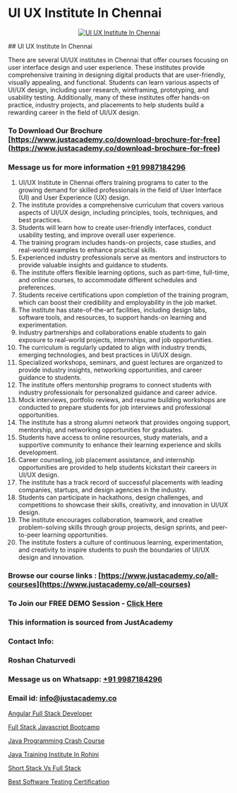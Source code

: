 # UI UX Institute In Chennai

<p align="center">
  <a href="https://justacademy.co/all-courses">
    <img src="https://ibb.co/CngWr2j" alt="UI UX Institute In Chennai">
  </a>
</p>
## UI UX Institute In Chennai

There are several UI/UX institutes in Chennai that offer courses focusing on user interface design and user experience. These institutes provide comprehensive training in designing digital products that are user-friendly, visually appealing, and functional. Students can learn various aspects of UI/UX design, including user research, wireframing, prototyping, and usability testing. Additionally, many of these institutes offer hands-on practice, industry projects, and placements to help students build a rewarding career in the field of UI/UX design.
### To Download Our Brochure [https://www.justacademy.co/download-brochure-for-free](https://www.justacademy.co/download-brochure-for-free)
### Message us for more information [+91 9987184296](https://api.whatsapp.com/send?phone=919987184296)
1) UI/UX Institute in Chennai offers training programs to cater to the growing demand for skilled professionals in the field of User Interface (UI) and User Experience (UX) design.
2) The institute provides a comprehensive curriculum that covers various aspects of UI/UX design, including principles, tools, techniques, and best practices.
3) Students will learn how to create user-friendly interfaces, conduct usability testing, and improve overall user experience.
4) The training program includes hands-on projects, case studies, and real-world examples to enhance practical skills.
5) Experienced industry professionals serve as mentors and instructors to provide valuable insights and guidance to students.
6) The institute offers flexible learning options, such as part-time, full-time, and online courses, to accommodate different schedules and preferences.
7) Students receive certifications upon completion of the training program, which can boost their credibility and employability in the job market.
8) The institute has state-of-the-art facilities, including design labs, software tools, and resources, to support hands-on learning and experimentation.
9) Industry partnerships and collaborations enable students to gain exposure to real-world projects, internships, and job opportunities.
10) The curriculum is regularly updated to align with industry trends, emerging technologies, and best practices in UI/UX design.
11) Specialized workshops, seminars, and guest lectures are organized to provide industry insights, networking opportunities, and career guidance to students.
12) The institute offers mentorship programs to connect students with industry professionals for personalized guidance and career advice.
13) Mock interviews, portfolio reviews, and resume building workshops are conducted to prepare students for job interviews and professional opportunities.
14) The institute has a strong alumni network that provides ongoing support, mentorship, and networking opportunities for graduates.
15) Students have access to online resources, study materials, and a supportive community to enhance their learning experience and skills development.
16) Career counseling, job placement assistance, and internship opportunities are provided to help students kickstart their careers in UI/UX design.
17) The institute has a track record of successful placements with leading companies, startups, and design agencies in the industry.
18) Students can participate in hackathons, design challenges, and competitions to showcase their skills, creativity, and innovation in UI/UX design.
19) The institute encourages collaboration, teamwork, and creative problem-solving skills through group projects, design sprints, and peer-to-peer learning opportunities.
20) The institute fosters a culture of continuous learning, experimentation, and creativity to inspire students to push the boundaries of UI/UX design and innovation.

### Browse our course links : [https://www.justacademy.co/all-courses](https://www.justacademy.co/all-courses) 
### To Join our FREE DEMO Session - [Click Here](https://www.justacademy.co/register-for-course-demo)


### This information is sourced from JustAcademy
### Contact Info:
### Roshan Chaturvedi
### Message us on Whatsapp: [+91 9987184296](https://api.whatsapp.com/send?phone=919987184296)
### Email id: [info@justacademy.co](mailto:info@justacademy.co)
                
[Angular Full Stack Developer](https://www.linkedin.com/pulse/angular-full-stack-developer-justacademy-pune-aifgf/)

[Full Stack Javascript Bootcamp](https://www.linkedin.com/pulse/full-stack-javascript-bootcamp-justacademy-delhi-fkopf/)

[Java Programming Crash Course](https://medium.com/@shivamja27/java-programming-crash-course-300003a82880)

[Java Training Institute In Rohini](https://medium.com/@kamblerajas684/java-training-institute-in-rohini-5c98d0713546)

[Short Stack Vs Full Stack](https://justacademyin.github.io/justacademy/short-stack-vs-full-stack)

[Best Software Testing Certification](https://justacademyin.github.io/justacademy/best-software-testing-certification)

